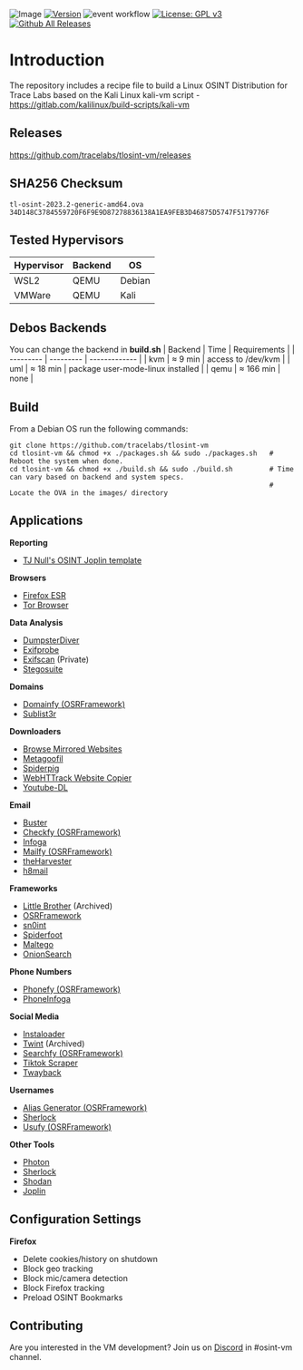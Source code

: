 ![Image](https://github.com/Apollo-o/tlosint-vm/assets/22546578/db6e5343-c08c-4ab1-8a1e-41112f80e18f)
[![Version](https://img.shields.io/badge/tlosintvm-1.0.0-brightgreen.svg?maxAge=259200)]()
![event workflow](https://github.com/tracelabs/tlosint-vm/actions/workflows/releases.yml/badge.svg?event=push)
[![License: GPL v3](https://img.shields.io/badge/License-GPLv3-blue.svg)](https://www.gnu.org/licenses/gpl-3.0)
[![Github All Releases](https://img.shields.io/github/downloads/tracelabs/tlosint-vm/total.svg)]()

# Introduction
The repository includes a recipe file to build a Linux OSINT Distribution for Trace Labs based on the Kali Linux kali-vm script - https://gitlab.com/kalilinux/build-scripts/kali-vm

## Releases
https://github.com/tracelabs/tlosint-vm/releases

## SHA256 Checksum
``` 
tl-osint-2023.2-generic-amd64.ova   34D148C3784559720F6F9E9D87278836138A1EA9FEB3D46875D5747F5179776F
```

## Tested Hypervisors
| Hypervisor  | Backend | OS |
| ------------- | ------------- | ------------- |
| WSL2  | QEMU  | Debian  |
| VMWare | QEMU  | Kali  |

## Debos Backends

You can change the backend in **build.sh** 
| Backend  |    Time    |  Requirements  |
| --------- | --------- | ------------- |
| kvm  |  ≈ 9 min  | access to /dev/kvm  |
| uml  |  ≈ 18 min  | package user-mode-linux installed  |
| qemu  |  ≈ 166 min  | none  |

## Build
From a Debian OS run the following commands:
```
git clone https://github.com/tracelabs/tlosint-vm
cd tlosint-vm && chmod +x ./packages.sh && sudo ./packages.sh   # Reboot the system when done.
cd tlosint-vm && chmod +x ./build.sh && sudo ./build.sh         # Time can vary based on backend and system specs.
                                                                # Locate the OVA in the images/ directory
```

## Applications

**Reporting**
* [TJ Null's OSINT Joplin template](https://github.com/tjnull/TJ-OSINT-Notebook)

**Browsers**
* [Firefox ESR](https://www.mozilla.org/en-US/firefox/enterprise/)
* [Tor Browser](https://www.torproject.org/download/)

**Data Analysis**
* [DumpsterDiver](https://github.com/securing/DumpsterDiver)
* [Exifprobe](https://github.com/hfiguiere/exifprobe)
* [Exifscan](https://github.com/rcook/exifscan/) (Private)
* [Stegosuite](https://github.com/osde8info/stegosuite)

**Domains**
* [Domainfy (OSRFramework)](https://github.com/i3visio/osrframework)
* [Sublist3r](https://github.com/aboul3la/Sublist3r)

**Downloaders**
* [Browse Mirrored Websites](http://www.httrack.com/)
* [Metagoofil](https://github.com/opsdisk/metagoofil)
* [Spiderpig](https://github.com/hatlord/Spiderpig)
* [WebHTTrack Website Copier](http://www.httrack.com/)
* [Youtube-DL](https://github.com/ytdl-org/youtube-dl)

**Email**
* [Buster](https://github.com/sham00n/buster)
* [Checkfy (OSRFramework)](https://github.com/i3visio/osrframework)
* [Infoga](https://github.com/m4ll0k/Infoga)
* [Mailfy (OSRFramework)](https://github.com/i3visio/osrframework)
* [theHarvester](https://github.com/laramies/theHarvester)
* [h8mail](https://github.com/khast3x/h8mail)

**Frameworks**
* [Little Brother](https://github.com/lulz3xploit/LittleBrother) (Archived)
* [OSRFramework](https://github.com/i3visio/osrframework)
* [sn0int](https://github.com/kpcyrd/sn0int)
* [Spiderfoot](https://github.com/smicallef/spiderfoot)
* [Maltego](https://www.maltego.com/downloads/)
* [OnionSearch](https://github.com/sundowndev/phoneinfoga)

**Phone Numbers**
* [Phonefy (OSRFramework)](https://github.com/i3visio/osrframework)
* [PhoneInfoga](https://github.com/sundowndev/phoneinfoga)

**Social Media**
* [Instaloader](https://github.com/instaloader/instaloader)
* [Twint](https://github.com/twintproject/twint) (Archived)
* [Searchfy (OSRFramework)](https://github.com/i3visio/osrframework)
* [Tiktok Scraper](https://github.com/drawrowfly/tiktok-scraper)
* [Twayback](https://github.com/humandecoded/twayback)

**Usernames**
* [Alias Generator (OSRFramework)](https://github.com/i3visio/osrframework)
* [Sherlock](https://github.com/sherlock-project/sherlock)
* [Usufy (OSRFramework)](https://github.com/i3visio/osrframework)

**Other Tools**
* [Photon](https://github.com/s0md3v/Photon)
* [Sherlock](https://github.com/sherlock-project/sherlock)
* [Shodan](https://cli.shodan.io/)
* [Joplin](https://joplinapp.org/help/)

## Configuration Settings
**Firefox**
* Delete cookies/history on shutdown
* Block geo tracking
* Block mic/camera detection
* Block Firefox tracking
* Preload OSINT Bookmarks

## Contributing
Are you interested in the VM development? Join us on [Discord](https://discord.com/invite/tracelabs) in #osint-vm channel.
